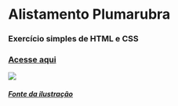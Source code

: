 # Alistamento Plumarubra

### Exercício simples de HTML e CSS

### <a href="https://stelleal.github.io/alistamento-plumarubra/">Acesse aqui</a>

<img src="https://i.imgur.com/sedWBL2.png">

##### <a href="https://www.artstation.com/shugading">Fonte da ilustração</a>
